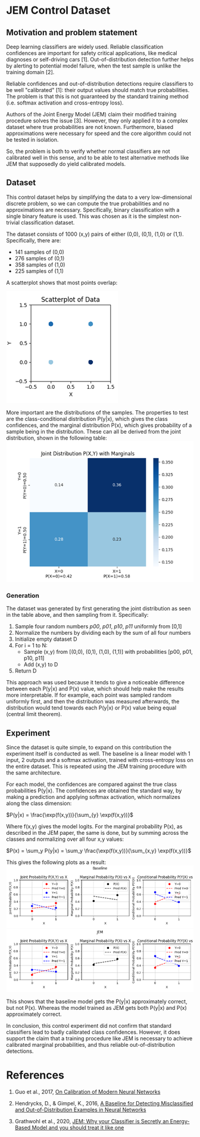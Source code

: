 #  JEM Control Dataset
## Motivation and problem statement
Deep learning classifiers are widely used. Reliable classification confidences are important for safety critical applications, like medical diagnoses or self-driving cars [1]. Out-of-distribution detection further helps by alerting to potential model failure, when the test sample is unlike the training domain [2]. 

Reliable confidences and out-of-distribution detections require classifiers to be well "calibrated" [1]: their output values should match true probabilities. The problem is that this is not guaranteed by the standard training method (i.e. softmax activation and cross-entropy loss).

Authors of the Joint Energy Model (JEM) claim their modified training procedure solves the issue [3]. However, they only applied it to a complex dataset where true probabilities are not known. Furthermore, biased approximations were necessary for speed and the core algorithm could not be tested in isolation.

So, the problem is both to verify whether normal classifiers are not calibrated well in this sense, and to be able to test alternative methods like JEM that supposedly do yield calibrated models.

## Dataset
This control dataset helps by simplifying the data to a very low-dimensional discrete problem, so we can compute the true probabilities and no approximations are necessary. Specifically, binary classification with a single binary feature is used. This was chosen as it is the simplest non-trivial classification dataset.

The dataset consists of 1000 (x,y) pairs of either (0,0), (0,1), (1,0) or (1,1). Specifically, there are:
- 141 samples of (0,0)
- 276 samples of (0,1)
- 358 samples of (1,0)
- 225 samples of (1,1) 

A scatterplot shows that most points overlap:

![scatterplot](figs/scatterplot.png)

More important are the distributions of the samples. The properties to test are the class-conditional distribution P(y|x), which gives the class confidences, and the marginal distribution P(x), which gives probability of a sample being in the distribution. These can all be derived from the joint distribution, shown in the following table:
![joint table](figs/joint_table.png)

### Generation
The dataset was generated by first generating the joint distribution as seen in the table above, and then sampling from it. Specifically:

1. Sample four random numbers *p00*, *p01*, *p10*, *p11* uniformly from [0,1]
2. Normalize the numbers by dividing each by the sum of all four numbers
3. Initialize empty dataset D
4. For i = 1 to N:
   - Sample (x,y) from [(0,0), (0,1), (1,0), (1,1)] with probabilities [p00, p01, p10, p11]
   - Add (x,y) to D
5. Return D

This approach was used because it tends to give a noticeable difference between each P(y|x) and P(x) value, which should help make the results more interpretable. If for example, each point was sampled random uniformly first, and then the distribution was measured afterwards, the distribution would tend towards each P(y|x) or P(x) value being equal (central limit theorem).


## Experiment
Since the dataset is quite simple, to expand on this contribution the experiment itself is conducted as well. The baseline is a linear model with 1 input, 2 outputs and a softmax activation, trained with cross-entropy loss on the entire dataset. This is repeated using the JEM training procedure with the same architecture.

For each model, the confidences are compared against the true class probabilities P(y|x). The confidences are obtained the standard way, by making a prediction and applying softmax activation, which normalizes along the class dimension:

$P(y|x) = \frac{\exp(f(x,y))}{\sum_{y} \exp(f(x,y))}$

Where f(x,y) gives the model logits. For the marginal probability P(x), as described in the JEM paper, the same is done, but by summing across the classes and normalizing over all four x,y values:

$P(x) = \sum_y P(y|x) = \sum_y \frac{\exp(f(x,y))}{\sum_{x,y} \exp(f(x,y))}$

This gives the following plots as a result:
![triple plot](figs/triple_plot_baseline.png)
![triple plot](figs/triple_plot_JEM.png)

This shows that the baseline model gets the P(y|x) approximately correct, but not P(x). Whereas the model trained as JEM gets both P(y|x) and P(x) approximately correct. 

In conclusion, this control experiment did not confirm that standard classifiers lead to badly calibrated class confidences. However, it does support the claim that a training procedure like JEM is necessary to achieve calibrated marginal probabilities, and thus reliable out-of-distribution detections.

# References
1. Guo et al., 2017, [On Calibration of Modern Neural Networks](https://proceedings.mlr.press/v70/guo17a.html)

2. Hendrycks, D., & Gimpel, K., 2016, [A Baseline for Detecting Misclassified and Out-of-Distribution Examples in Neural Networks](https://arxiv.org/abs/1610.02136)

3. Grathwohl et al., 2020, [JEM: Why your Classifier is Secretly an Energy-Based Model and you should treat it like one](https://arxiv.org/abs/1912.03263) 